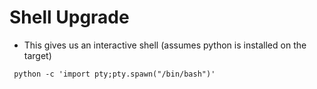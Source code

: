 # Shell Upgrade

- This gives us an interactive shell (assumes python is installed on the target)

` python -c 'import pty;pty.spawn("/bin/bash")'`